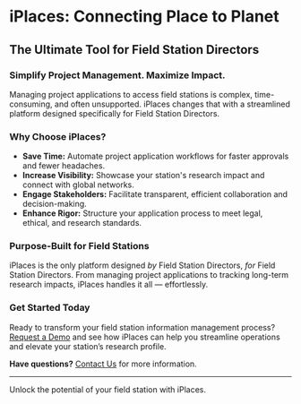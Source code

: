 # iPlaces: Connecting Place to Planet

## The Ultimate Tool for Field Station Directors

### Simplify Project Management. Maximize Impact.

Managing project applications to access field stations is complex, time-consuming, and often unsupported. iPlaces changes that with a streamlined platform designed specifically for Field Station Directors. 

### Why Choose iPlaces?

- **Save Time:** Automate project application workflows for faster approvals and fewer headaches.
- **Increase Visibility:** Showcase your station's research impact and connect with global networks.
- **Engage Stakeholders:** Facilitate transparent, efficient collaboration and decision-making.
- **Enhance Rigor:** Structure your application process to meet legal, ethical, and research standards.

### Purpose-Built for Field Stations

iPlaces is the only platform designed *by* Field Station Directors, *for* Field Station Directors. From managing project applications to tracking long-term research impacts, iPlaces handles it all — effortlessly.

### Get Started Today

Ready to transform your field station information management process? [Request a Demo](erinmr@gmail.com) and see how iPlaces can help you streamline operations and elevate your station’s research profile.

**Have questions?** [Contact Us](info@fairisland.org) for more information.

---
Unlock the potential of your field station with iPlaces.
